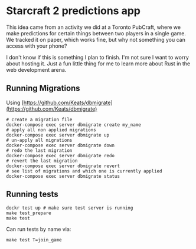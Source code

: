 # Starcraft 2 predictions app

This idea came from an activity we did at a Toronto PubCraft, where we make predictions for certain things between two players in a single game. We tracked it on paper, which works fine, but why not something you can access with your phone?

I don't know if this is something I plan to finish. I'm not sure I want to worry about hosting it. Just a fun little thing for me to learn more about Rust in the web development arena.

## Running Migrations

Using [https://github.com/Keats/dbmigrate](https://github.com/Keats/dbmigrate)

```
# create a migration file
docker-compose exec server dbmigrate create my_name
# apply all non applied migrations
docker-compose exec server dbmigrate up
# un-apply all migrations
docker-compose exec server dbmigrate down
# redo the last migration
docker-compose exec server dbmigrate redo
# revert the last migration
docker-compose exec server dbmigrate revert
# see list of migrations and which one is currently applied
docker-compose exec server dbmigrate status
```

## Running tests

```
dockr test up # make sure test server is running
make test_prepare
make test
```

Can run tests by name via:

```
make test T=join_game
```
